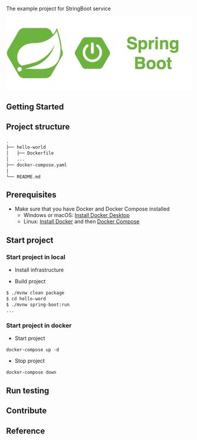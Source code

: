 The example project for StringBoot service

<div align="center">
    <img src="./assets/images/spring_boot_icon.png"/>
</div>

## Getting Started

## Project structure
```
.
├── hello-world
│   ├── Dockerfile
│   ...
├── docker-compose.yaml
|
└── README.md
```

## Prerequisites
- Make sure that you have Docker and Docker Compose installed
  - Windows or macOS:
    [Install Docker Desktop](https://www.docker.com/get-started)
  - Linux: [Install Docker](https://www.docker.com/get-started) and then
    [Docker Compose](https://github.com/docker/compose)

## Start project
### Start project in local

- Install infrastructure

- Build project
```shell script
$ ./mvnw clean package
$ cd hello-word
$ ./mvnw spring-boot:run
...
```

### Start project in docker 

- Start project
```shell script
docker-compose up -d
```

- Stop project
```shell script
docker-compose down
```

## Run testing

## Contribute

## Reference
